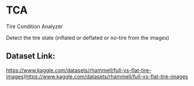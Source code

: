 # TCA

Tire Condition Analyzer

Detect the tire state (inflated or deflated or no-tire from the images)

## Dataset Link:
https://www.kaggle.com/datasets/rhammell/full-vs-flat-tire-images)https://www.kaggle.com/datasets/rhammell/full-vs-flat-tire-images

